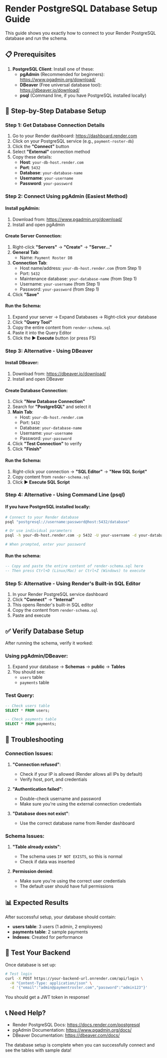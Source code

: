 # Render PostgreSQL Database Setup Guide

This guide shows you exactly how to connect to your Render PostgreSQL database and run the schema.

## 📋 Prerequisites

1. **PostgreSQL Client**: Install one of these:
   - **pgAdmin** (Recommended for beginners): https://www.pgadmin.org/download/
   - **DBeaver** (Free universal database tool): https://dbeaver.io/download/
   - **psql** (Command line, if you have PostgreSQL installed locally)

## 🚀 Step-by-Step Database Setup

### Step 1: Get Database Connection Details

1. Go to your Render dashboard: https://dashboard.render.com
2. Click on your PostgreSQL service (e.g., `payment-roster-db`)
3. Click the **"Connect"** button
4. Select **"External"** connection method
5. Copy these details:
   - **Host**: `your-db-host.render.com`
   - **Port**: `5432`
   - **Database**: `your-database-name`
   - **Username**: `your-username`
   - **Password**: `your-password`

### Step 2: Connect Using pgAdmin (Easiest Method)

#### Install pgAdmin:
1. Download from: https://www.pgadmin.org/download/
2. Install and open pgAdmin

#### Create Server Connection:
1. Right-click **"Servers"** → **"Create"** → **"Server..."**
2. **General Tab**:
   - Name: `Payment Roster DB`
3. **Connection Tab**:
   - Host name/address: `your-db-host.render.com` (from Step 1)
   - Port: `5432`
   - Maintenance database: `your-database-name` (from Step 1)
   - Username: `your-username` (from Step 1)
   - Password: `your-password` (from Step 1)
4. Click **"Save"**

#### Run the Schema:
1. Expand your server → Expand Databases → Right-click your database
2. Click **"Query Tool"**
3. Copy the entire content from `render-schema.sql`
4. Paste it into the Query Editor
5. Click the **▶️ Execute** button (or press F5)

### Step 3: Alternative - Using DBeaver

#### Install DBeaver:
1. Download from: https://dbeaver.io/download/
2. Install and open DBeaver

#### Create Database Connection:
1. Click **"New Database Connection"**
2. Search for **"PostgreSQL"** and select it
3. **Main Tab**:
   - Host: `your-db-host.render.com`
   - Port: `5432`
   - Database: `your-database-name`
   - Username: `your-username`
   - Password: `your-password`
4. Click **"Test Connection"** to verify
5. Click **"Finish"**

#### Run the Schema:
1. Right-click your connection → **"SQL Editor"** → **"New SQL Script"**
2. Copy content from `render-schema.sql`
3. Click **▶️ Execute SQL Script**

### Step 4: Alternative - Using Command Line (psql)

#### If you have PostgreSQL installed locally:

```bash
# Connect to your Render database
psql "postgresql://username:password@host:5432/database"

# Or use individual parameters
psql -h your-db-host.render.com -p 5432 -U your-username -d your-database-name

# When prompted, enter your password
```

#### Run the schema:
```sql
-- Copy and paste the entire content of render-schema.sql here
-- Then press Ctrl+D (Linux/Mac) or Ctrl+Z (Windows) to execute
```

### Step 5: Alternative - Using Render's Built-in SQL Editor

1. In your Render PostgreSQL service dashboard
2. Click **"Connect"** → **"Internal"**
3. This opens Render's built-in SQL editor
4. Copy the content from `render-schema.sql`
5. Paste and execute

## ✅ Verify Database Setup

After running the schema, verify it worked:

### Using pgAdmin/DBeaver:
1. Expand your database → **Schemas** → **public** → **Tables**
2. You should see:
   - `users` table
   - `payments` table

### Test Query:
```sql
-- Check users table
SELECT * FROM users;

-- Check payments table
SELECT * FROM payments;
```

## 🔧 Troubleshooting

### Connection Issues:

1. **"Connection refused"**:
   - Check if your IP is allowed (Render allows all IPs by default)
   - Verify host, port, and credentials

2. **"Authentication failed"**:
   - Double-check username and password
   - Make sure you're using the external connection credentials

3. **"Database does not exist"**:
   - Use the correct database name from Render dashboard

### Schema Issues:

1. **"Table already exists"**:
   - The schema uses `IF NOT EXISTS`, so this is normal
   - Check if data was inserted

2. **Permission denied**:
   - Make sure you're using the correct user credentials
   - The default user should have full permissions

## 📊 Expected Results

After successful setup, your database should contain:

- **users table**: 3 users (1 admin, 2 employees)
- **payments table**: 2 sample payments
- **Indexes**: Created for performance

## 🧪 Test Your Backend

Once database is set up:

```bash
# Test login
curl -X POST https://your-backend-url.onrender.com/api/login \
  -H "Content-Type: application/json" \
  -d '{"email":"admin@paymentroster.com","password":"admin123"}'
```

You should get a JWT token in response!

## 📞 Need Help?

- Render PostgreSQL Docs: https://docs.render.com/postgresql
- pgAdmin Documentation: https://www.pgadmin.org/docs/
- DBeaver Documentation: https://dbeaver.com/docs/

The database setup is complete when you can successfully connect and see the tables with sample data!
